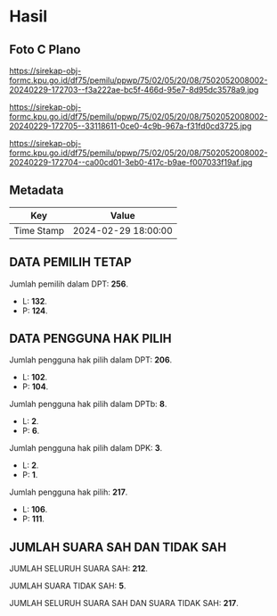 # Hasil

## Foto C Plano

https://sirekap-obj-formc.kpu.go.id/df75/pemilu/ppwp/75/02/05/20/08/7502052008002-20240229-172703--f3a222ae-bc5f-466d-95e7-8d95dc3578a9.jpg

https://sirekap-obj-formc.kpu.go.id/df75/pemilu/ppwp/75/02/05/20/08/7502052008002-20240229-172705--33118611-0ce0-4c9b-967a-f31fd0cd3725.jpg

https://sirekap-obj-formc.kpu.go.id/df75/pemilu/ppwp/75/02/05/20/08/7502052008002-20240229-172704--ca00cd01-3eb0-417c-b9ae-f007033f19af.jpg


## Metadata

| Key        | Value               |
| ---------- | ------------------- |
| Time Stamp | 2024-02-29 18:00:00 |


## DATA PEMILIH TETAP

Jumlah pemilih dalam DPT: **256**.
 * L: **132**.
 * P: **124**.

## DATA PENGGUNA HAK PILIH

Jumlah pengguna hak pilih dalam DPT: **206**.
 * L: **102**.
 * P: **104**.

Jumlah pengguna hak pilih dalam DPTb: **8**.
 * L: **2**.
 * P: **6**.

Jumlah pengguna hak pilih dalam DPK: **3**.
 * L: **2**.
 * P: **1**.

Jumlah pengguna hak pilih: **217**.
 * L: **106**.
 * P: **111**.

## JUMLAH SUARA SAH DAN TIDAK SAH

JUMLAH SELURUH SUARA SAH: **212**.

JUMLAH SUARA TIDAK SAH: **5**.

JUMLAH SELURUH SUARA SAH DAN SUARA TIDAK SAH: **217**.



